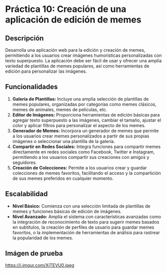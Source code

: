 # Práctica 10: Creación de una aplicación de edición de memes

## Descripción
Desarrolla una aplicación web para la edición y creación de memes, permitiendo a los usuarios crear imágenes humorísticas personalizadas con texto superpuesto. La aplicación debe ser fácil de usar y ofrecer una amplia variedad de plantillas de memes populares, así como herramientas de edición para personalizar las imágenes.

## Funcionalidades
1. **Galería de Plantillas:** Incluye una amplia selección de plantillas de memes populares, organizadas por categorías como memes clásicos, memes de animales, memes de películas, etc.
2. **Editor de Imágenes:** Proporciona herramientas de edición básicas para agregar texto superpuesto a las imágenes, cambiar el tamaño, ajustar el color y aplicar filtros para personalizar el aspecto de los memes.
3. **Generador de Memes:** Incorpora un generador de memes que permite a los usuarios crear memes personalizados a partir de sus propias imágenes o seleccionar una plantilla de la galería.
4. **Compartir en Redes Sociales:** Integra funciones para compartir memes directamente en redes sociales como Facebook, Twitter e Instagram, permitiendo a los usuarios compartir sus creaciones con amigos y seguidores.
5. **Creación de Colecciones:** Permite a los usuarios crear y guardar colecciones de memes favoritos, facilitando el acceso y la compartición de sus memes preferidos en cualquier momento.

## Escalabilidad
- **Nivel Básico:** Comienza con una selección limitada de plantillas de memes y funciones básicas de edición de imágenes.
- **Nivel Avanzado:** Amplía el sistema con características avanzadas como la integración de reconocimiento de texto para sugerir memes basados en subtítulos, la creación de perfiles de usuario para guardar memes favoritos, o la implementación de herramientas de análisis para rastrear la popularidad de los memes.

## Imágen de prueba
https://i.imgur.com/XjTEVU0.jpeg
